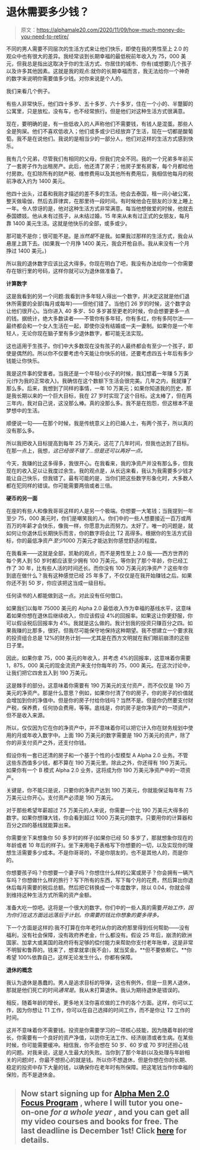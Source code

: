 # 退休需要多少钱？

> 原文：<https://alphamale20.com/2020/11/09/how-much-money-do-you-need-to-retire/>

不同的男人需要不同层次的生活方式来让他们快乐，即使在我的男性至上 2.0 的观众中也有很大的差异。我经常谈到长期幸福的最低税前年收入为 75，000 美元，但我总是指出这取决于你的生活方式、你居住的城市、你有(或想要)几个孩子以及许多其他因素。这就是我的观点:就你的长期幸福而言，我无法给你一个神奇的数字来说明你需要值多少钱。对你来说是个人的。

我们来看几个例子。

有些人非常快乐，他们四十多岁、五十多岁、六十多岁，住在一个小的、半蹩脚的公寓里，只是放松，没有车，也不经常旅行。但是他们对这种生活方式很满意。

现在，要明确的是，有一些低收入的人声称他们不需要钱，有钱人是混蛋。那些人全是狗屎。他们不喜欢低收入；他们或多或少已经放弃了生活，现在一切都是酸葡萄。我不是在说他们。我说的是相当少的一部分人，他们对这样的生活方式感到快乐。

我有几个兄弟，尽管我们有相同的父母，但我们完全不同。我的一个兄弟多年前买了一套房子作为出租房产。此后，他还清了房子；他房子里有房客，每个月都给他付房款。在扣除所有的财产税、维修费用以及其他所有费用后，我相信他每月的税前净收入约为 1400 美元。

他四十出头，过着和我刚才描述的差不多的生活。他会去泰国，租一间小破公寓，整天做瑜伽，然后去菲律宾，在那里待一段时间。有时候他会在朋友的沙发上睡上一年。令人惊讶的是，他对这种生活方式非常满意。每当他想做爱的时候，他就去泰国嫖妓。他从未有过孩子，从未结过婚，15 年来从未有过正式的女朋友，每月靠 1400 美元生活。这就是他快乐的全部，或多或少。

那可能不是你；很可能不是。是*当然是*不是我。如果我过那样的生活方式，我会从悬崖上跳下去。(如果我一个月挣 1400 美元，我会开枪自杀。我从来没有一个月挣过 1400 美元。)

所以我的退休数字应该比这大得多。你现在明白了吧，我没有办法给你一个你需要存在银行里的号码，这样你就可以为退休做准备了。

**计算数字**

这是我看到的另一个问题:我看到许多年轻人得出一个数字，并决定这就是他们退休所需要的全部(每月或每年)——但他们错了。当他们 26 岁的时候，这个数字会让他们很开心。当你进入 40 多岁、50 多岁甚至更老的时候，你会想要更多一点的钱。据统计，绝大多数读者——不管你有多年轻，你有多红，你有多阿尔法——最终都会和一个女人生活在一起，即使你没有结婚或一夫一妻制。如果你是一个年轻人，无论你现在脑子里有多少退休数字，都可能无法实现。

这也适用于生孩子。你们中大多数现在没有孩子的人最终都会有至少一个孩子，即使是偶然的。所以你不仅要考虑今天能让你快乐的钱，还要考虑四五十年后有多少钱能让你快乐。

我是这件事的受害者。当我还是一个年轻小伙子的时候，我幻想着一年赚 5 万美元(作为我的正常收入)。我确信在这个数额下生活会很完美。几年之内，我就赚了那么多。后来，我想到了同样的事情，一年 10 万美元；如果你知道我的历史，那是我长期以来的一个巨大目标，我在 27 岁时实现了这个目标。这太棒了，但在两三年内，我对自己说，这没那么棒。真的没那么多。我不是在抱怨，但这根本不是梦想中的生活。

顺便说一句——在那个时候，我是传统意义上的已婚人士，有两个孩子，所以真的没有那么多。

所以我把收入目标提高到每年 25 万美元，这花了几年时间，但我也达到了目标。在那一点上，我想，*这已经很不错了…但是还可以再好一点。*

今天，我赚的比这多得多，我很开心。在我看来，我的净资产并没有那么多，但我现在的收入足以让我度过余生。我的观点是，从长远来看，我认为我需要多少钱才能让自己快乐，但我错了。最有可能的是，当你们把这些数字形象化时，大多数人都在犯同样的错误。你可能需要两倍或者三倍。

**硬币的另一面**

在座的有些人和像我哥哥这样的人是另一个极端。你想要一大笔钱；当我提到一年至少 75，000 美元时，你们是嘲笑我的人。你们中的一些人想要接近一百万或两百万的年薪才会快乐，像我一样，你愿意为此而努力。太好了。唯一的问题是，就如何让你退休后长期快乐而言，你的数字将会比 T2 高得多。根据你的生活方式目标，你的最低净资产*至少*1000 万美元才能达到你感觉舒适的程度。

在我看来——这就是全部，凯勒的观点，而不是男性至上 2.0 版——西方世界的每个男人到 50 岁时都应该至少拥有 100 万美元。等你到了那个年龄，你已经工作了 30 年，比有些人活的时间还长。而你没有 100 万美元的净资产？这些年你到底在做什么？我有这种感觉已经 25 年多了，不仅仅是在我开始赚钱之后。如果你还不到 50 岁，你应该把这当成一级目标。

任何读书的人都能做到这一点。对此没有任何借口。

如果我们以每年 75000 美元的 Alpha 2.0 最低收入作为幸福的基线水平，这意味着如果你想在退休后继续收入，你应该假设 4%的回报率。如果这让你更舒服，你可以假设税后回报率为 4%。我就是这么做的。我计划我的投资只赚百分之四。如果我赚的比那多，很好。但我尽可能保守地保持这种期望。我不想建立一个要求我的投资组合总是 12%的财务计划——尤其是在西方文明就在我们眼前崩溃的这些日子里。

因此，如果你拿 75，000 美元的年收入，并考虑 4%的回报率，这意味着你需要 1，875，000 美元的现金流资产来支付你每年的 75，000 美元。在这次讨论中，让我们把它四舍五入到 190 万美元。

这是棘手的部分。这意味着你需要有 190 万美元的支付资产，而不仅仅是 190 万美元的净资产。那是什么意思？例如，如果你付清了你的房子，你的房子的价值就会增加到你的净值中。但是你的房子付给你钱吗？当然不是。但是你仍然要支付财产税，保养费，任何协会费用，等等。底线是，你的房子是你净资产的一项资产，但不是收入来源。

所以，仅仅因为它在你的净资产中，并不意味着你可以把它计入你在财务规划中使用的月或年收入数字中。上面 190 万美元的数字需要是 190 万美元的资产，除了你的非支付资产之外，还支付你钱。

假设你有一套已还清的房子和一个基于个性的小型模型 A Alpha 2.0 业务。不管这些东西值多少钱，都不算在 190 万美元里。除此之外，你还得有 190 万美元。如果你有一个 B 模式 Alpha 2.0 业务，这将成为你 190 万美元净资产中的一项资产。

关键是，你不能只是说，只要你的净资产达到 190 万美元，你就能保证每年有 7.5 万美元让你开心。支付资产必须是 190 万美元。

对于那些希望年薪超过 7.5 万美元的人来说，你需要一个比 190 万美元大得多的数字。如果你想赚大钱，你会看到超过 1000 万美元的数字。只要用你的计算器和百分之四的基线就能算出来。

你需要坐下来想象你 50 多岁时的样子(如果你已经 50 多岁了，那就想象你现在的年龄或者 10 年后的样子)。坐下来用电子表格写下你想要的一切，以及实现你的理想生活需要多少成本。不是你哥哥的，不是你朋友的，也不是其他人的，而是你的。

你想要孩子吗？你想要一个妻子吗？你想住什么样的公寓或房子？你会拥有一辆汽车吗？你想做什么样的旅行？写下所有的东西，写下每个月的花费，然后算出你退休后每月需要的税后总额。然后把它转换成一个年度数字，除以 0.04，你就会得到维持这种生活方式所需的资产金额。

准备大吃一惊吧。这将是一个很大的数字。你们中的一些人真的需要*开始工作，因为你们在这方面远远落后于计划。你需要的钱比你想象的要多得多。*

下一个方面是这样的:我不打算在你年老时从你的政府那里得到任何帮助——没有福利，没有社会保障，没有政府养老金，什么都没有。假设 25 年后，崩溃的欧洲国家、加拿大或美国的政府将有足够的偿付能力来帮助你支付老年账单，这是非常不明智和鲁莽的。钱来了，想拿就拿(我不会)，就当奖金。**但不要依赖它。**你希望 100%依靠自己，这样无论发生什么，你都有保障。

**退休的概念**

我认为退休是愚蠢的。男人是追求目标的导弹，这也有例外，但是一旦男人退休，那就是他们死亡的时间*通常是*。我从未打算退休。我认为期待退休是错误的。

相反，随着年龄的增长，更多地关注你喜欢做的工作的各个方面。这样，你可以工作，因为你想让 T1 工作，你可以在自己选择的时间工作，而不是你让 T2 工作的时间。

这并不意味着你不需要钱。投资是你需要学习的一项核心技能，因为随着年龄的增长，你需要有一个良好的资产净值，以防你无法工作、经济崩溃或者生病。在某些时候，你可能需要缓冲。相信我，你不会想在 50 岁、60 岁或 70 岁时还担心钱的问题。对我来说，这是人生最大的失败。当你到了那个年龄(以及处理与年龄相关的问题)时，你最不想担心的就是钱。所以你不想退休，但是你想在你的长期、稳定的投资中存下大量的钱，以确保你在老年时有所保障。把这笔钱当作你幸福的保险，而不是退休金。

> ## **Now start signing up for [Alpha Men 2.0 Focus Program](https://alphamale20.kartra.com/page/aem42) , where I will tutor you one-on-one *for a whole year* , and you can get all my video courses and books for free. The last deadline is December 1st! Click [here](https://alphamale20.kartra.com/page/aem42) for details.**